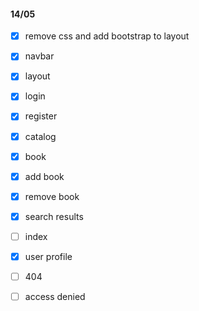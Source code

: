 #### 14/05
- [x] remove css and add bootstrap to layout

- [x] navbar
- [x] layout
- [x] login
- [x] register
- [x] catalog
- [x] book
- [x] add book
- [x] remove book
- [x] search results
- [ ] index
- [x] user profile
- [ ] 404
- [ ] access denied
